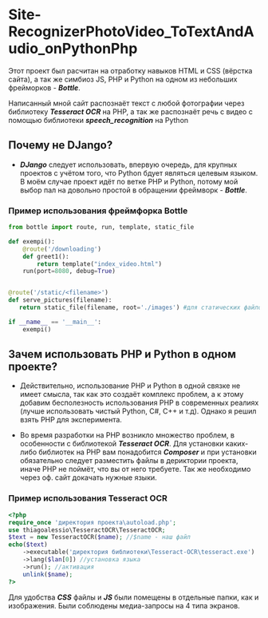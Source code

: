 # Site-RecognizerPhotoVideo_ToTextAndAudio_onPythonPhp

Этот проект был расчитан на отработку навыков HTML и CSS (вёрстка сайта), а так же симбиоз JS, PHP и Python на одном из небольших фрейморков - ***Bottle***.

Написанный мной сайт распознаёт текст с любой фотографии через библиотеку ***Tesseract OCR*** на PHP, а так же распознаёт речь с видео с помощью библиотеки ***speech_recognition*** на Python
## Почему не DJango?

* ***DJango*** следует использовать, впервую очередь, для крупных проектов с учётом того, что Python бдует являться целевым языком. В моём случае проект идёт по ветке PHP и Python, потому мой выбор пал на довольно простой в обращении фреймворк - ***Bottle***.

### Пример использования фреймфорка Bottle
```python
from bottle import route, run, template, static_file

def exempi():
	@route('/downloading')
	def greet1():
		return template("index_video.html")
	run(port=8080, debug=True)


@route('/static/<filename>')
def serve_pictures(filename):
   return static_file(filename, root='./images') #для статических файлов

if __name__ == '__main__':
	exempi()
```
## Зачем использовать PHP и Python в одном проекте?

 * Действительно, использование PHP и Python в одной связке не имеет смысла, так как это создаёт комплекс проблем, а к этому добавим бесполезность использования PHP в современных реалиях (лучше использовать чистый Python, C#, C++ и т.д). Однако я решил взять PHP для эксперимента.

* Во время разработки на PHP возникло множество проблем, в особенности с библиотекой ***Tesseract OCR***. Для установки каких-либо библиотек на PHP вам понадобится ***Composer*** и при установки обязательно следует разместить файлы в дериктории проекта, иначе PHP не поймёт, что вы от него требуете. Так же необходимо через оф. сайт докачать нужные языки.

### Пример использования Tesseract OCR
```PHP
<?php  
require_once 'директория проекта\autoload.php';
use thiagoalessio\TesseractOCR\TesseractOCR;
$text = new TesseractOCR($name); //$name - наш файл
echo($text)
    ->executable('директория библиотеки\Tesseract-OCR\tesseract.exe')
    ->lang($lan[0]) //установка языка
    ->run(); //активация
    unlink($name);
?>
```

Для удобства ***CSS*** файлы и ***JS*** были помещены в отдельные папки, как и изображения. Были соблюдены медиа-запросы на 4 типа экранов.
